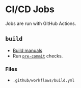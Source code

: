 # CI/CD Jobs

Jobs are run with GitHub Actions.

## `build`

- [Build manuals](./task-automation.md#manual-page-targets)
- Run [`pre-commit`](./tools.md#pre-commit) checks.

### Files

- `.github/workflows/build.yml`
